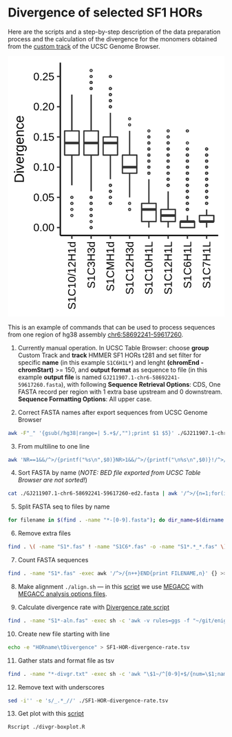 # Divergence of selected SF1 HORs

Here are the scripts and a step-by-step description of the data preparation process and
the calculation of the divergence for the monomers obtained from the [custom track](../track)
of the UCSC Genome Browser.

![Divergence rate of selected SF1 HORs](SF1-HOR-divergence-rate-boxplot.png)

This is an example of commands that can be used to process sequences from one region
of hg38 assembly [chr6:58692241-59617260](https://genome.ucsc.edu/cgi-bin/hgTracks?db=hg38&position=chr6%3A58692241-59617260).

1. Currently manual operation. In UCSC Table Browser: choose __group__ Custom Track
and __track__ HMMER SF1 HORs t281 and set filter for specific __name__ (in this example `S1C6H1L*`) and
lenght __(chromEnd - chromStart)__ >= 150, and __output format__ as sequence to file
(in this example __output file__ is named `GJ211907.1-chr6-58692241-59617260.fasta`),
with following __Sequence Retrieval Options__: CDS, One FASTA record per region
with 1 extra base upstream and 0 downstream. __Sequence Formatting Options__: All upper case.

2. Correct FASTA names after export sequences from UCSC Genome Browser
```bash
awk -F"_" '{gsub(/hg38|range=| 5.+$/,"");print $1 $5}' ./GJ211907.1-chr6-58692241-59617260.fasta > ./GJ211907.1-chr6-58692241-59617260-ed1.fasta
```

3. From multiline to one line
```bash
awk 'NR==1&&/^>/{printf("%s\n",$0)}NR>1&&/^>/{printf("\n%s\n",$0)}!/^>/{printf("%s",$0)}END{printf"\n"}' ./GJ211907.1-chr6-58692241-59617260-ed1.fasta > ./GJ211907.1-chr6-58692241-59617260-ed2.fasta
```

4. Sort FASTA by name (_NOTE: BED file exported from UCSC Table Browser are not sorted!_)
```bash
cat ./GJ211907.1-chr6-58692241-59617260-ed2.fasta | awk '/^>/{n=1;for(i=1;i<=NF;i++){printf("%s ",$i);if(i==NF)printf"\t"}}n&&!/[^ACGTN-]/{print;n=0}' | sort -k2V - | sed -e 's/ \t/\n/' > ./GJ211907.1-chr6-58692241-59617260-ed2-sorted.fasta
```

5. Split FASTA seq to files by name
```bash
for filename in $(find . -name "*-[0-9].fasta"); do dir_name=$(dirname "$filename"); awk '/^>/{n=1;for(i=1;i<=NF;i++){printf("%s ",$i);if(i==NF)printf"\t"}}n&&!/[^ACGTN\-]/{print;n=0}' "$filename" | awk '{n=substr($1,2);gsub(/\//,"_",n);sub(/\t/,"\n");print>>"'$dir_name'/"n".fas"}'; done
```

6. Remove extra files
```bash
find . \( -name "S1*.fas" ! -name "S1C6*.fas" -o -name "S1*.*_*.fas" \) -delete
```

7. Count FASTA sequences
```bash
find . -name "S1*.fas" -exec awk '/^>/{n++}END{print FILENAME,n}' {} >> seq-count.txt \;
```

8. Make alignment
`./align.sh` — in this [script](align.sh) we use [MEGACC](https://www.megasoftware.net/) with [MEGACC analysis options files](../MEGACC-analysis-options-files/).

9. Calculate divergence rate with [Divergence rate script](https://github.com/enigene/Divergence-rate)
```bash
find . -name "S1*-aln.fas" -exec sh -c 'awk -v rules=ggs -f "~/git/enigene/Divergence-rate/divergr.awk" {} > $(dirname {})/$(basename {} .fas)-divgr.txt' \;
```

10. Create new file starting with line
```bash
echo -e "HORname\tDivergence" > SF1-HOR-divergence-rate.tsv
```

11. Gather stats and format file as tsv
```bash
find . -name "*-divgr.txt" -exec sh -c 'awk "\$1~/^[0-9]+$/{num=\$1;name=\$2;div=\$3;printf(\"%s\t%.2f\n\",name,div)}" {} >> ./SF1-HOR-divergence-rate.tsv' \;
```

12. Remove text with underscores
```bash
sed -i'' -e 's/_.*_//' ./SF1-HOR-divergence-rate.tsv
```

13. Get plot with this [script](divgr-boxplot.R)
```bash
Rscript ./divgr-boxplot.R
```
